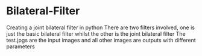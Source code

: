 # Bilateral-Filter
Creating a joint bilateral filter in python
There are two filters involved, one is just the basic bilateral filter whilst the other is the joint bilateral filter
The test.jpgs are the input images and all other images are outputs with different parameters
